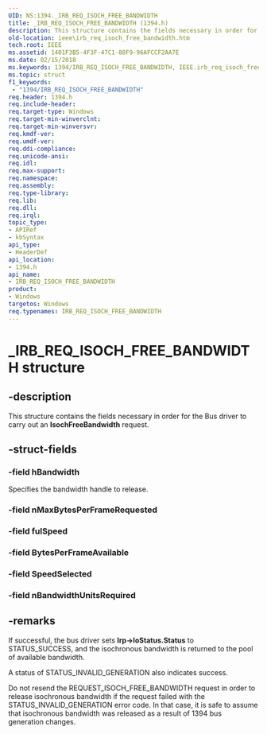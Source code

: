 ```yaml
---
UID: NS:1394._IRB_REQ_ISOCH_FREE_BANDWIDTH
title: _IRB_REQ_ISOCH_FREE_BANDWIDTH (1394.h)
description: This structure contains the fields necessary in order for the Bus driver to carry out an IsochFreeBandwidth request.
old-location: ieee\irb_req_isoch_free_bandwidth.htm
tech.root: IEEE
ms.assetid: 1401F3B5-4F3F-47C1-88F9-96AFCCF2AA7E
ms.date: 02/15/2018
ms.keywords: 1394/IRB_REQ_ISOCH_FREE_BANDWIDTH, IEEE.irb_req_isoch_free_bandwidth, IRB_REQ_ISOCH_FREE_BANDWIDTH, IRB_REQ_ISOCH_FREE_BANDWIDTH structure [Buses], _IRB_REQ_ISOCH_FREE_BANDWIDTH
ms.topic: struct
f1_keywords:
 - "1394/IRB_REQ_ISOCH_FREE_BANDWIDTH"
req.header: 1394.h
req.include-header: 
req.target-type: Windows
req.target-min-winverclnt: 
req.target-min-winversvr: 
req.kmdf-ver: 
req.umdf-ver: 
req.ddi-compliance: 
req.unicode-ansi: 
req.idl: 
req.max-support: 
req.namespace: 
req.assembly: 
req.type-library: 
req.lib: 
req.dll: 
req.irql: 
topic_type:
- APIRef
- kbSyntax
api_type:
- HeaderDef
api_location:
- 1394.h
api_name:
- IRB_REQ_ISOCH_FREE_BANDWIDTH
product:
- Windows
targetos: Windows
req.typenames: IRB_REQ_ISOCH_FREE_BANDWIDTH
---
```


# _IRB_REQ_ISOCH_FREE_BANDWIDTH structure


## -description


This structure contains the fields necessary in order for the Bus driver to carry out an <b>IsochFreeBandwidth</b> request.


## -struct-fields




### -field hBandwidth

Specifies the bandwidth handle to release. 


### -field nMaxBytesPerFrameRequested

 


### -field fulSpeed

 


### -field BytesPerFrameAvailable

 


### -field SpeedSelected

 


### -field nBandwidthUnitsRequired

 




## -remarks



If successful, the bus driver sets <b>Irp->IoStatus.Status</b> to STATUS_SUCCESS, and the isochronous bandwidth is returned to the pool of available bandwidth.

A status of STATUS_INVALID_GENERATION also indicates success. 

Do not resend the REQUEST_ISOCH_FREE_BANDWIDTH request in order to release isochronous bandwidth if the request failed with the STATUS_INVALID_GENERATION error code. In that case, it is safe to assume that isochronous bandwidth was released as a result of 1394 bus generation changes.



